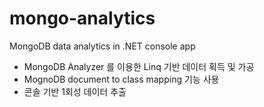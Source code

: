 # mongo-analytics
MongoDB data analytics in .NET console app

* MongoDB Analyzer 를 이용한 Linq 기반 데이터 획득 및 가공
* MognoDB document to class mapping 기능 사용
* 콘솔 기반 1회성 데이터 추출

